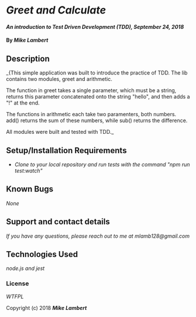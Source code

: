 # _Greet and Calculate_

#### _An introduction to Test Driven Development (TDD), September 24, 2018_

#### By _**Mike Lambert**_

## Description

_{This simple application was built to introduce the practice of TDD. The lib contains two modules, greet and arithmetic. 

The function in greet takes a single parameter, which must be a string, returns this parameter concatenated onto the string "hello", and then adds a "!" at the end.

The functions in arithmetic each take two paramenters, both numbers. add() returns the sum of these numbers, while sub() returns the difference.

All modules were built and tested with TDD._

## Setup/Installation Requirements

* _Clone to your local repository and run tests with the command "npm run test:watch"_

## Known Bugs

_None_

## Support and contact details

_If you have any questions, please reach out to me at mlamb128@gmail.com_

## Technologies Used

_node.js and jest_

### License

*WTFPL*

Copyright (c) 2018 **_Mike Lambert_**
